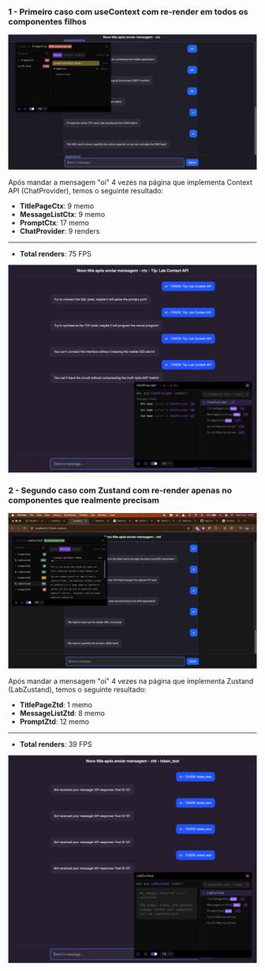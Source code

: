 ### 1 - Primeiro caso com useContext com re-render em todos os componentes filhos

![Performance Analysis - First Case](./assets/first_case.png)


Após mandar a mensagem "oi" 4 vezes na página que implementa Context API (ChatProvider), temos o seguinte resultado:

- **TitlePageCtx**: 9 memo
- **MessageListCtx**: 9 memo
- **PromptCtx**: 17 memo
- **ChatProvider**: 9 renders
__________
- **Total renders**: 75 FPS

![Performance Analysis - First Case](./assets/fps_ctx.png)

### 2 - Segundo caso com Zustand com re-render apenas no componentes que realmente precisam

![Performance Analysis - Second Case](./assets/second_case.png)

Após mandar a mensagem "oi" 4 vezes na página que implementa Zustand (LabZustand), temos o seguinte resultado:

- **TitlePageZtd**: 1 memo
- **MessageListZtd**: 8 memo
- **PromptZtd**: 12 memo
__________
- **Total renders**: 39 FPS


![Performance Analysis - First Case](./assets/fps_zdt.png)